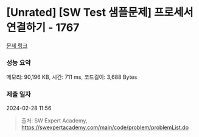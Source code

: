 # [Unrated] [SW Test 샘플문제] 프로세서 연결하기 - 1767 

[문제 링크](https://swexpertacademy.com/main/code/problem/problemDetail.do?contestProbId=AV4suNtaXFEDFAUf) 

### 성능 요약

메모리: 90,196 KB, 시간: 711 ms, 코드길이: 3,688 Bytes

### 제출 일자

2024-02-28 11:56



> 출처: SW Expert Academy, https://swexpertacademy.com/main/code/problem/problemList.do